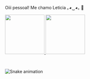  Oiii pessoal! Me chamo Leticia ｡◕‿◕｡ 👋


<div>
  <a href="https://github.com/leticiabaierle">
    <img height="130em" src="https://github-readme-stats.vercel.app/api?username=leticiabaierle&show_icons=true&theme=dracula&include_all_commits=true&count_private=true"/>
    <img height="130em" src="https://github-readme-stats.vercel.app/api/top-langs/?username=leticiabaierle&layout=compact&langs_count=16&theme=dracula"/>
  </a>
</div>

<div style="display: inline_block"><br>

</div>

##

<div> 
 

![Snake animation](https://github.com/leticiabaierle/leticiabaierle/blob/output/github-contribution-grid-snake.svg)

